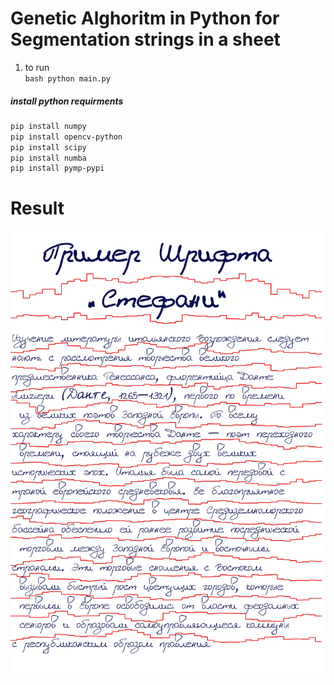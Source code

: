 # Genetic Alghoritm in Python for Segmentation strings in a sheet

1. to run <br>
```bash python main.py```<br>


##### install python requirments
```bash
pip install numpy
pip install opencv-python
pip install scipy
pip install numba
pip install pymp-pypi
```

# Result
![Image alt](https://github.com/GalymzhanAbdimanap/GeneticAlghoritm/blob/main/genetic_alghoritm_v4_1/output/7_gen_line_last.jpg)


